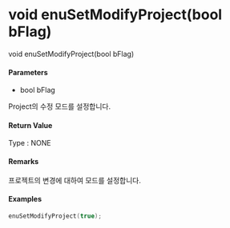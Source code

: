 # void enuSetModifyProject\(bool bFlag\)

void enuSetModifyProject\(bool bFlag\)

#### Parameters

* bool bFlag

Project의 수정 모드를 설정합니다.

#### Return Value

Type : NONE

#### Remarks

프로젝트의 변경에 대하여 모드를 설정합니다. 

#### Examples

```cpp
enuSetModifyProject(true);
```



